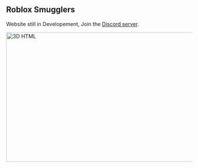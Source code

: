 ## Roblox Smugglers
<html>
  <head>
    <meta http-equiv="refresh" content="7; url='https://www.w3docs.com'" />
  </head>
  <body>
    <p>Website still in Developement, Join the <a href="https://discord.com/invite/urPYTmv9cd">Discord server</a>.</p>
    <img src="https://media.discordapp.net/attachments/863893410766127104/864016121991397416/Roblox_smugglers_banner.png?width=1440&height=360" alt="3D HTML" width="750" height="350">
  </body>
</html>

